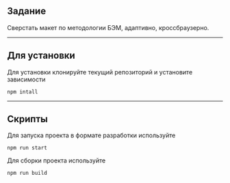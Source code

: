 ## Задание

Сверстать макет по методологии БЭМ, адаптивно, кроссбраузерно. 

---

## Для установки 

Для установки клонируйте текущий репозиторий и установите зависимости
```
npm intall
```

---

## Скрипты

Для запуска проекта в формате разработки используйте
```
npm run start
```
Для сборки проекта используйте
```
npm run build
```
